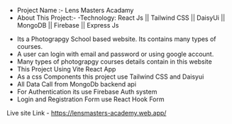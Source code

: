 - Project Name :- Lens Masters Acadamy
- About This Project:-
-Technology: React Js || Tailwind CSS || DaisyUi || MongoDB || Firebase || Express Js
* Its a Photograpgy School based website. Its contains many types of courses.
* A user can login with email and password or using google account.
* Many types of photograpgy courses details contain in this website
* This Project Using Vite React App
* As a css Components this project use Tailwind CSS and Daisyui
* All Data Call from MongoDb backend api
* For Authentication its use Firebase Auth system
* Login and Registration Form use React Hook Form

Live site Link - https://lensmasters-academy.web.app/

